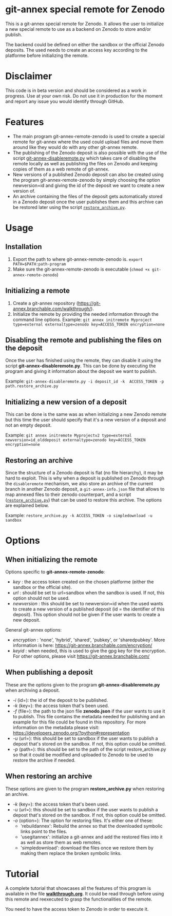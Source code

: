 # git-annex special remote for Zenodo
This is a git-annex special remote for Zenodo. It allows the user to initialize a new special remote to use as a backend on Zenodo to store and/or publish. 

The backend could be defined on either the sandbox or the official Zenodo deposits. The used needs to create an access key according to the platforme before initializing the remote.

# Disclaimer

This code is in beta version and should be considered as a work in progress. Use at your own risk. Do not use it in production for the moment and report any issue you would identify through GitHub.

# Features
- The main program git-annex-remote-zenodo is used to create a special remote for git-annex where the used could upload files and move them around like they would do with any other git-annex remote. 
- The publishing of the Zenodo deposit is also possible with the use of the script [git-annex-disableremote.py](git-annex-disableremote.py) which takes care of disabling the remote locally as well as publishing the files on Zenodo and keeping copies of them as a web remote of git-annex.
- New versions of a published Zenodo deposit can also be created using the program git-annex-remote-zenodo by simply choosing the option newversion=id and giving the id of the deposit we want to create a new version of.
- An archive containing the files of the deposit gets automatically stored in a Zenodo deposit once the user publishes them and this archive can be restored later using the script [`restore_archive.py`](restore_archive.py).


# Usage
## Installation
1. Export the path to where git-annex-remote-zenodo is.
`export PATH=$PATH:path-program`
2. Make sure the git-annex-remote-zenodo is executable (`chmod +x git-annex-remote-zenodo`)

## Initializing a remote
1. Create a git-annex repository (https://git-annex.branchable.com/walkthrough/).
2. Initialize the remote by providing the needed information through the command line options.
   Example: `git annex initremote Myproject type=external externaltype=zenodo key=ACCESS_TOKEN encryption=none`

## Disabling the remote and publishing the files on the deposit
Once the user has finished using the remote, they can disable it using the script **git-annex-disableremote.py**. This can be done by executing the program and giving it information about the deposit we want to publish. 

Example: `git-annex-disableremote.py -i deposit_id -k  ACCESS_TOKEN -p  path.restore_archive.py`

## Initializing a new version of a deposit
This can be done is the same was as when initializing a new Zenodo remote but this time the user should specify that it's a new version of a deposit and not an empty deposit.

Example: `git annex initremote Myprojectv2 type=external newversion=id_olddeposit externaltype=zenodo key=ACCESS_TOKEN encryption=none` 

## Restoring an archive
Since the structure of a Zenodo deposit is flat (no file hierarchy), it may be hard to exploit. This is why when a deposit is published on Zenodo through the `disableremote` mechanism, we also store an archive of the current branch in another Zenodo deposit, a `git-annex-info.json` file that allows to map annexed files to their zenodo counterpart, and a script ([`restore_archive.py`](restore_archive.py)) that can be used to restore this archive. The options are explained below.

Example: `restore_archive.py -k ACCESS_TOKEN -o simpledownload -u sandbox`

# Options
## When initializing the remote
Options specific to **git-annex-remote-zenodo**:
- _key_ : the access token created on the chosen platforme (either the sandbox or the official site). 
- _url_ : should be set to url=sandbox when the sandbox is used. If not, this option should not be used.
- _newversion_ : this should be set to newversion=id when the used wants to create a new version of a published deposit (id = the identifier of this deposit). This option should not be given if the user wants to create a new deposit.

General git-annex options:
- _encryption_ : 'none', 'hybrid', 'shared', 'pubkey', or 'sharedpubkey'. More information is here: https://git-annex.branchable.com/encryption/
- _keyid_ : when needed, this is used to give the gpg key for the encryption.
For other options, please visit https://git-annex.branchable.com/ 

## When publishing a deposit
These are the options given to the program **git-annex-disableremote.py** when archiving a deposit. 
- _-i_ (id=): the id of the deposit to be published.
- _-k_ (key=): the access token that's been used.
- _-f_ (file=): the path to the json file **zenodo.json** if the user wants to use it to publish. This file contains the metadata needed for publishing and an example for this file could be found in this repository. For more information on the metadata please visit: https://developers.zenodo.org/?python#representation 
- _-u_ (url=): this should be set to sandbox if the user wants to publish a depost that's stored on the sandbox. If not, this option could be omitted.
- _-p_ (path=): this should be set to the path of the script restore_archive.py so that it could be modified and uploaded to Zenodo to be used to restore the archive if needed.

## When restoring an archive
These options are given to the program **restore_archive.py** when restoring an archive.
- _-k_ (key=): the access token that's been used.
- _-u_ (url=): this should be set to sandbox if the user wants to publish a depost that's stored on the sandbox. If not, this option could be omitted.
- _-o_ (option=): The option for restoring files. It's either one of these:
	+ 'rebuildannex': Rebuild the annex so that the downloaded symbolic links point to the files.
	+ 'usegitannex': initialize a git-annex and add the restored files into it as well as store them as web remotes.
	+ 'simpledownload': download the files once we restore them by making them replace the broken symbolic links.

# Tutorial
A complete tutorial that showcases all the features of this program is available in the file **[walkthrough.org](walkthrough.org)**. It could be read through before using this remote and reexecuted to grasp the functionalities of the remote. 

You need to have the access token to Zenodo in order to execute it.

